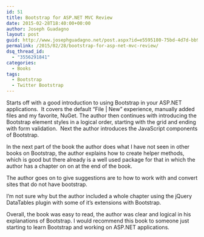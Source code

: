 ```yaml
---
id: 51
title: Bootstrap for ASP.NET MVC Review
date: 2015-02-28T18:40:00+00:00
author: Joseph Guadagno
layout: post
guid: http://www.josephguadagno.net/post.aspx?id=e5595180-75bd-4d7d-bb95-5952ea9c3cb8
permalink: /2015/02/28/bootstrap-for-asp-net-mvc-review/
dsq_thread_id:
  - "3556291841"
categories:
  - Books
tags:
  - Bootstrap
  - Twitter Bootstrap
---
```

Starts off with a good introduction to using Bootstrap in your ASP.NET applications.  It covers the default “File | New” experience, manually added files and my favorite, NuGet. The author then continues with introducing the Bootstrap element styles in a logical order, starting with the grid and ending with form validation.  Next the author introduces the JavaScript components of Bootstrap.

In the next part of the book the author does what I have not seen in other books on Bootstrap, the author explains how to create helper methods, which is good but there already is a well used package for that in which the author has a chapter on on at the end of the book.

The author goes on to give suggestions are to how to work with and convert sites that do not have bootstrap.

I’m not sure why but the author included a whole chapter using the jQuery DataTables plugin with some of it’s extensions with Bootstrap.

Overall, the book was easy to read, the author was clear and logical in his explanations of Bootstrap. I would recommend this book to someone just starting to learn Bootstrap and working on ASP.NET applications.